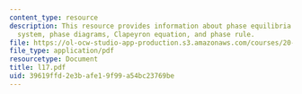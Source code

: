 ```yaml
---
content_type: resource
description: This resource provides information about phase equilibria in a one component
  system, phase diagrams, Clapeyron equation, and phase rule.
file: https://ol-ocw-studio-app-production.s3.amazonaws.com/courses/20-110j-thermodynamics-of-biomolecular-systems-fall-2005/39619ffd2e3bafe19f99a54bc23769be_l17.pdf
file_type: application/pdf
resourcetype: Document
title: l17.pdf
uid: 39619ffd-2e3b-afe1-9f99-a54bc23769be
---
```

